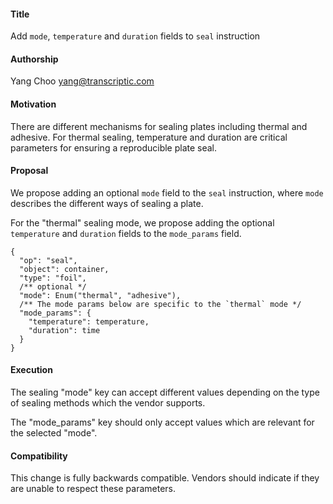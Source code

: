 ﻿#### **Title**
Add `mode`, `temperature` and `duration` fields to `seal` instruction

#### **Authorship**
Yang Choo <yang@transcriptic.com>

#### **Motivation**
There are different mechanisms for sealing plates including thermal and adhesive.
For thermal sealing, temperature and duration are critical parameters for ensuring a reproducible plate seal.

#### **Proposal**
We propose adding an optional `mode` field to the `seal` instruction, where `mode` describes the different ways of sealing a plate. 

For the "thermal" sealing mode, we propose adding the optional `temperature` and `duration` fields to the `mode_params` field.

```
{
  "op": "seal",
  "object": container,
  "type": "foil",
  /** optional */
  "mode": Enum("thermal", "adhesive"),
  /** The mode params below are specific to the `thermal` mode */
  "mode_params": {
    "temperature": temperature,
    "duration": time
  }
}
```

#### **Execution**
The sealing "mode" key can accept different values depending on the type of sealing methods which the vendor supports.

The "mode_params" key should only accept values which are relevant for the selected "mode".

#### **Compatibility**
This change is fully backwards compatible. Vendors should indicate if they are unable to respect these parameters.
